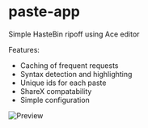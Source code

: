 # paste-app
Simple HasteBin ripoff using Ace editor

Features:
  - Caching of frequent requests
  - Syntax detection and highlighting
  - Unique ids for each paste
  - ShareX compatability
  - Simple configuration

![Preview](http://i.imgur.com/8b4JFCO.png)
